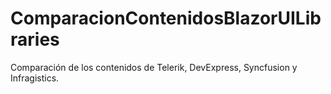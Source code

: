 # ComparacionContenidosBlazorUILibraries
Comparación de los contenidos de Telerik, DevExpress, Syncfusion y Infragistics.
